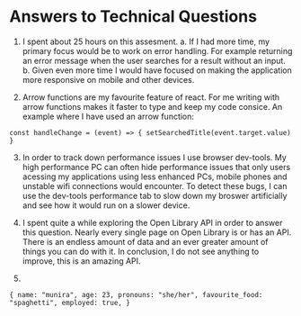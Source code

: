 # Answers to Technical Questions

1. I spent about 25 hours on this assesment.
    a. If I had more time, my primary focus would be to work on error handling. For example returning an error message when the user searches for a result without an input. 
    b. Given even more time I would have focused on making the application more responsive on mobile and other devices. 

2. Arrow functions are my favourite feature of react. For me writing with arrow functions makes it faster to type and keep my code consice. An example where I have used an arrow function: 

`const handleChange = (event) => {
    setSearchedTitle(event.target.value)
}`

3. In order to track down performance issues I use browser dev-tools. My high performance PC can often hide performance issues that only users acessing my applications using less enhanced PCs, mobile phones and unstable wifi connections would encounter. To detect these bugs, I can use the dev-tools performance tab to slow down my broswer artificially and see how it would run on a slower device. 

4. I spent quite a while exploring the Open Library API in order to answer this question. Nearly every single page on Open Library is or has an API. There is an endless amount of data and an ever greater amount of things you can do with it. In conclusion, I do not see anything to improve, this is an amazing API. 

5. 

`{
    name: "munira",
    age: 23,
    pronouns: "she/her",
    favourite_food: "spaghetti",
    employed: true,
}`
  